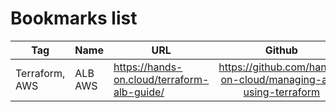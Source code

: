 # Bookmarks list

| Tag  | Name | URL | Github |
|------|------|---------|:--------:|
| Terraform, AWS| ALB AWS |https://hands-on.cloud/terraform-alb-guide/| https://github.com/hands-on-cloud/managing-alb-using-terraform|

